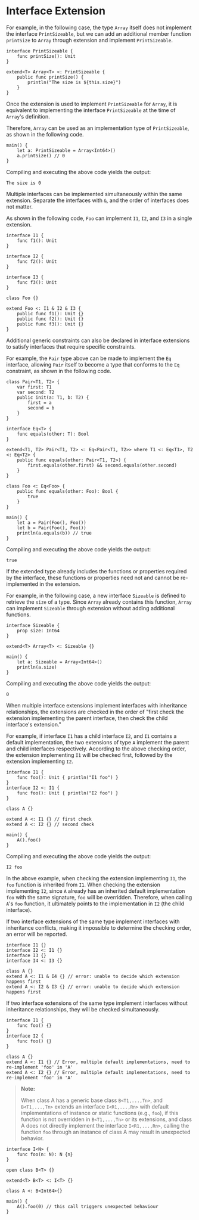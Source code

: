 # Interface Extension

For example, in the following case, the type `Array` itself does not implement the interface `PrintSizeable`, but we can add an additional member function `printSize` to `Array` through extension and implement `PrintSizeable`.

<!-- verify -PrintSizeable -->

```cangjie
interface PrintSizeable {
    func printSize(): Unit
}

extend<T> Array<T> <: PrintSizeable {
    public func printSize() {
        println("The size is ${this.size}")
    }
}
```

Once the extension is used to implement `PrintSizeable` for `Array`, it is equivalent to implementing the interface `PrintSizeable` at the time of `Array`'s definition.

Therefore, `Array` can be used as an implementation type of `PrintSizeable`, as shown in the following code.

<!-- verify -PrintSizeable -->

```cangjie
main() {
    let a: PrintSizeable = Array<Int64>()
    a.printSize() // 0
}
```

Compiling and executing the above code yields the output:

<!-- verify -PrintSizeable -->

```text
The size is 0
```

Multiple interfaces can be implemented simultaneously within the same extension. Separate the interfaces with `&`, and the order of interfaces does not matter.

As shown in the following code, `Foo` can implement `I1`, `I2`, and `I3` in a single extension.

<!-- compile -->

```cangjie
interface I1 {
    func f1(): Unit
}

interface I2 {
    func f2(): Unit
}

interface I3 {
    func f3(): Unit
}

class Foo {}

extend Foo <: I1 & I2 & I3 {
    public func f1(): Unit {}
    public func f2(): Unit {}
    public func f3(): Unit {}
}
```

Additional generic constraints can also be declared in interface extensions to satisfy interfaces that require specific constraints.

For example, the `Pair` type above can be made to implement the `Eq` interface, allowing `Pair` itself to become a type that conforms to the `Eq` constraint, as shown in the following code.

<!-- verify -->

```cangjie
class Pair<T1, T2> {
    var first: T1
    var second: T2
    public init(a: T1, b: T2) {
        first = a
        second = b
    }
}

interface Eq<T> {
    func equals(other: T): Bool
}

extend<T1, T2> Pair<T1, T2> <: Eq<Pair<T1, T2>> where T1 <: Eq<T1>, T2 <: Eq<T2> {
    public func equals(other: Pair<T1, T2>) {
        first.equals(other.first) && second.equals(other.second)
    }
}

class Foo <: Eq<Foo> {
    public func equals(other: Foo): Bool {
        true
    }
}

main() {
    let a = Pair(Foo(), Foo())
    let b = Pair(Foo(), Foo())
    println(a.equals(b)) // true
}
```

Compiling and executing the above code yields the output:

```text
true
```

If the extended type already includes the functions or properties required by the interface, these functions or properties need not and cannot be re-implemented in the extension.

For example, in the following case, a new interface `Sizeable` is defined to retrieve the `size` of a type. Since `Array` already contains this function, `Array` can implement `Sizeable` through extension without adding additional functions.

<!-- verify -->

```cangjie
interface Sizeable {
    prop size: Int64
}

extend<T> Array<T> <: Sizeable {}

main() {
    let a: Sizeable = Array<Int64>()
    println(a.size)
}
```

Compiling and executing the above code yields the output:

```text
0
```

When multiple interface extensions implement interfaces with inheritance relationships, the extensions are checked in the order of "first check the extension implementing the parent interface, then check the child interface's extension."

For example, if interface `I1` has a child interface `I2`, and `I1` contains a default implementation, the two extensions of type `A` implement the parent and child interfaces respectively. According to the above checking order, the extension implementing `I1` will be checked first, followed by the extension implementing `I2`.

<!-- verify -->

```cangjie
interface I1 {
    func foo(): Unit { println("I1 foo") }
}
interface I2 <: I1 {
    func foo(): Unit { println("I2 foo") }
}

class A {}

extend A <: I1 {} // first check
extend A <: I2 {} // second check

main() {
    A().foo()
}
```

Compiling and executing the above code yields the output:

```text
I2 foo
```

In the above example, when checking the extension implementing `I1`, the `foo` function is inherited from `I1`. When checking the extension implementing `I2`, since `A` already has an inherited default implementation `foo` with the same signature, `foo` will be overridden. Therefore, when calling `A`'s `foo` function, it ultimately points to the implementation in `I2` (the child interface).

If two interface extensions of the same type implement interfaces with inheritance conflicts, making it impossible to determine the checking order, an error will be reported.

<!-- compile.error -->

```cangjie
interface I1 {}
interface I2 <: I1 {}
interface I3 {}
interface I4 <: I3 {}

class A {}
extend A <: I1 & I4 {} // error: unable to decide which extension happens first
extend A <: I2 & I3 {} // error: unable to decide which extension happens first
```

If two interface extensions of the same type implement interfaces without inheritance relationships, they will be checked simultaneously.

<!-- compile.error -->

```cangjie
interface I1 {
    func foo() {}
}
interface I2 {
    func foo() {}
}

class A {}
extend A <: I1 {} // Error, multiple default implementations, need to re-implement 'foo' in 'A'
extend A <: I2 {} // Error, multiple default implementations, need to re-implement 'foo' in 'A'
```

> **Note:**
>
> When class A has a generic base class `B<T1,...,Tn>`, and `B<T1,...,Tn>` extends an interface `I<R1,...,Rn>` with default implementations of instance or static functions (e.g., `foo`), if this function is not overridden in `B<T1,...,Tn>` or its extensions, and class A does not directly implement the interface `I<R1,...,Rn>`, calling the function `foo` through an instance of class A may result in unexpected behavior.

<!-- compile -->

```cangjie
interface I<N> {
    func foo(n: N): N {n}
}

open class B<T> {}

extend<T> B<T> <: I<T> {}

class A <: B<Int64>{}

main() {
    A().foo(0) // this call triggers unexpected behaviour
}
```